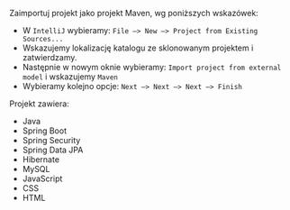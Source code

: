 Zaimportuj projekt jako projekt Maven, wg poniższych wskazówek:

* W `IntelliJ` wybieramy: `File –> New –> Project from Existing Sources...`
* Wskazujemy lokalizację katalogu ze sklonowanym projektem i zatwierdzamy.
* Następnie w nowym oknie wybieramy: `Import project from external model` i wskazujemy `Maven`
* Wybieramy kolejno opcje: `Next –> Next –> Next –> Finish`


Projekt zawiera:

* Java
* Spring Boot
* Spring Security
* Spring Data JPA
* Hibernate
* MySQL
* JavaScript
* CSS
* HTML
